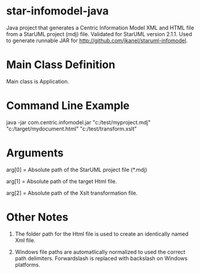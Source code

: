 # star-infomodel-java
Java project that generates a Centric Information Model XML and HTML file from a StarUML project (mdj) file. Validated for StarUML version 2.1.1.  Used to generate runnable JAR for http://github.com/jkanel/staruml-infomodel.

# Main Class Definition
Main class is Application.


# Command Line Example
java -jar com.centric.infomodel.jar "c:/test/myproject.mdj" "c:/target/mydocument.html" "c:/test/transform.xslt"


# Arguments
arg[0] = Absolute path of the StarUML project file (*.mdj)

arg[1] = Absolute path of the target Html file.  

arg[2] = Absolute path of the Xslt transformation file.

# Other Notes
1. The folder path for the Html file is used to create an identically named Xml file.

2. Windows file paths are automatlically normalized to used the correct path delimiters.  Forwardslash is replaced with backslash on Windows platforms.
